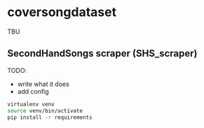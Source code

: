 # coversongdataset

TBU

## SecondHandSongs scraper (SHS_scraper)

TODO: 
* write what it does
* add config

```bash
virtualenv venv
source venv/bin/activate
pip install -r requirements
```

